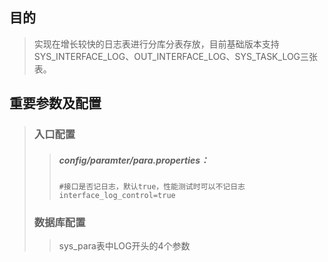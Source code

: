 ## 目的

> 实现在增长较快的日志表进行分库分表存放，目前基础版本支持SYS\_INTERFACE\_LOG、OUT\_INTERFACE\_LOG、SYS\_TASK\_LOG三张表。

## 重要参数及配置

> ### 入口配置
>
> > ##### config/paramter/para.properties：
> >
> > ```
> > #接口是否记日志，默认true，性能测试时可以不记日志
> > interface_log_control=true
> > ```
>
> ### 数据库配置
>
> > sys\_para表中LOG开头的4个参数



